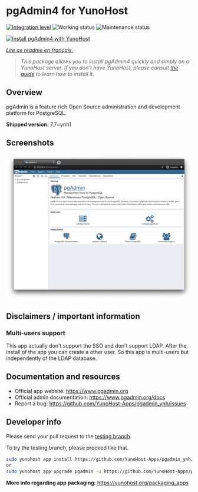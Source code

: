 <!--
N.B.: This README was automatically generated by https://github.com/YunoHost/apps/tree/master/tools/README-generator
It shall NOT be edited by hand.
-->

# pgAdmin4 for YunoHost

[![Integration level](https://dash.yunohost.org/integration/pgadmin.svg)](https://dash.yunohost.org/appci/app/pgadmin) ![Working status](https://ci-apps.yunohost.org/ci/badges/pgadmin.status.svg) ![Maintenance status](https://ci-apps.yunohost.org/ci/badges/pgadmin.maintain.svg)

[![Install pgAdmin4 with YunoHost](https://install-app.yunohost.org/install-with-yunohost.svg)](https://install-app.yunohost.org/?app=pgadmin)

*[Lire ce readme en français.](./README_fr.md)*

> *This package allows you to install pgAdmin4 quickly and simply on a YunoHost server.
If you don't have YunoHost, please consult [the guide](https://yunohost.org/#/install) to learn how to install it.*

## Overview

pgAdmin is a feature rich Open Source administration and development platform for PostgreSQL.


**Shipped version:** 7.7~ynh1

## Screenshots

![Screenshot of pgAdmin4](./doc/screenshots/pgadmin4-welcome-light.png)

## Disclaimers / important information

### Multi-users support

This app actually don't support the SSO and don't support LDAP. After the install of the app you can create a other user. So this app is multi-users but independently of the LDAP database.

## Documentation and resources

* Official app website: <https://www.pgadmin.org>
* Official admin documentation: <https://www.pgadmin.org/docs>
* Report a bug: <https://github.com/YunoHost-Apps/pgadmin_ynh/issues>

## Developer info

Please send your pull request to the [testing branch](https://github.com/YunoHost-Apps/pgadmin_ynh/tree/testing).

To try the testing branch, please proceed like that.

``` bash
sudo yunohost app install https://github.com/YunoHost-Apps/pgadmin_ynh/tree/testing --debug
or
sudo yunohost app upgrade pgadmin -u https://github.com/YunoHost-Apps/pgadmin_ynh/tree/testing --debug
```

**More info regarding app packaging:** <https://yunohost.org/packaging_apps>
